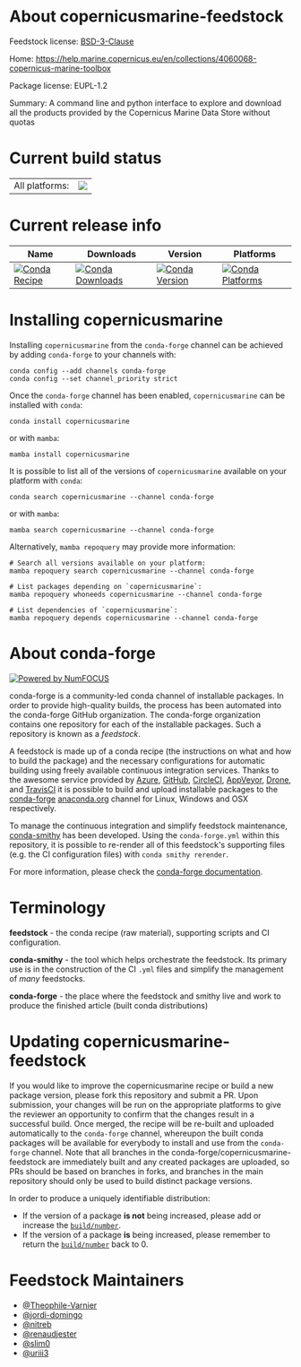 About copernicusmarine-feedstock
================================

Feedstock license: [BSD-3-Clause](https://github.com/conda-forge/copernicusmarine-feedstock/blob/main/LICENSE.txt)

Home: https://help.marine.copernicus.eu/en/collections/4060068-copernicus-marine-toolbox

Package license: EUPL-1.2

Summary: A command line and python interface to explore and download all the products provided by the Copernicus Marine Data Store without quotas

Current build status
====================


<table><tr><td>All platforms:</td>
    <td>
      <a href="https://dev.azure.com/conda-forge/feedstock-builds/_build/latest?definitionId=21831&branchName=main">
        <img src="https://dev.azure.com/conda-forge/feedstock-builds/_apis/build/status/copernicusmarine-feedstock?branchName=main">
      </a>
    </td>
  </tr>
</table>

Current release info
====================

| Name | Downloads | Version | Platforms |
| --- | --- | --- | --- |
| [![Conda Recipe](https://img.shields.io/badge/recipe-copernicusmarine-green.svg)](https://anaconda.org/conda-forge/copernicusmarine) | [![Conda Downloads](https://img.shields.io/conda/dn/conda-forge/copernicusmarine.svg)](https://anaconda.org/conda-forge/copernicusmarine) | [![Conda Version](https://img.shields.io/conda/vn/conda-forge/copernicusmarine.svg)](https://anaconda.org/conda-forge/copernicusmarine) | [![Conda Platforms](https://img.shields.io/conda/pn/conda-forge/copernicusmarine.svg)](https://anaconda.org/conda-forge/copernicusmarine) |

Installing copernicusmarine
===========================

Installing `copernicusmarine` from the `conda-forge` channel can be achieved by adding `conda-forge` to your channels with:

```
conda config --add channels conda-forge
conda config --set channel_priority strict
```

Once the `conda-forge` channel has been enabled, `copernicusmarine` can be installed with `conda`:

```
conda install copernicusmarine
```

or with `mamba`:

```
mamba install copernicusmarine
```

It is possible to list all of the versions of `copernicusmarine` available on your platform with `conda`:

```
conda search copernicusmarine --channel conda-forge
```

or with `mamba`:

```
mamba search copernicusmarine --channel conda-forge
```

Alternatively, `mamba repoquery` may provide more information:

```
# Search all versions available on your platform:
mamba repoquery search copernicusmarine --channel conda-forge

# List packages depending on `copernicusmarine`:
mamba repoquery whoneeds copernicusmarine --channel conda-forge

# List dependencies of `copernicusmarine`:
mamba repoquery depends copernicusmarine --channel conda-forge
```


About conda-forge
=================

[![Powered by
NumFOCUS](https://img.shields.io/badge/powered%20by-NumFOCUS-orange.svg?style=flat&colorA=E1523D&colorB=007D8A)](https://numfocus.org)

conda-forge is a community-led conda channel of installable packages.
In order to provide high-quality builds, the process has been automated into the
conda-forge GitHub organization. The conda-forge organization contains one repository
for each of the installable packages. Such a repository is known as a *feedstock*.

A feedstock is made up of a conda recipe (the instructions on what and how to build
the package) and the necessary configurations for automatic building using freely
available continuous integration services. Thanks to the awesome service provided by
[Azure](https://azure.microsoft.com/en-us/services/devops/), [GitHub](https://github.com/),
[CircleCI](https://circleci.com/), [AppVeyor](https://www.appveyor.com/),
[Drone](https://cloud.drone.io/welcome), and [TravisCI](https://travis-ci.com/)
it is possible to build and upload installable packages to the
[conda-forge](https://anaconda.org/conda-forge) [anaconda.org](https://anaconda.org/)
channel for Linux, Windows and OSX respectively.

To manage the continuous integration and simplify feedstock maintenance,
[conda-smithy](https://github.com/conda-forge/conda-smithy) has been developed.
Using the ``conda-forge.yml`` within this repository, it is possible to re-render all of
this feedstock's supporting files (e.g. the CI configuration files) with ``conda smithy rerender``.

For more information, please check the [conda-forge documentation](https://conda-forge.org/docs/).

Terminology
===========

**feedstock** - the conda recipe (raw material), supporting scripts and CI configuration.

**conda-smithy** - the tool which helps orchestrate the feedstock.
                   Its primary use is in the construction of the CI ``.yml`` files
                   and simplify the management of *many* feedstocks.

**conda-forge** - the place where the feedstock and smithy live and work to
                  produce the finished article (built conda distributions)


Updating copernicusmarine-feedstock
===================================

If you would like to improve the copernicusmarine recipe or build a new
package version, please fork this repository and submit a PR. Upon submission,
your changes will be run on the appropriate platforms to give the reviewer an
opportunity to confirm that the changes result in a successful build. Once
merged, the recipe will be re-built and uploaded automatically to the
`conda-forge` channel, whereupon the built conda packages will be available for
everybody to install and use from the `conda-forge` channel.
Note that all branches in the conda-forge/copernicusmarine-feedstock are
immediately built and any created packages are uploaded, so PRs should be based
on branches in forks, and branches in the main repository should only be used to
build distinct package versions.

In order to produce a uniquely identifiable distribution:
 * If the version of a package **is not** being increased, please add or increase
   the [``build/number``](https://docs.conda.io/projects/conda-build/en/latest/resources/define-metadata.html#build-number-and-string).
 * If the version of a package **is** being increased, please remember to return
   the [``build/number``](https://docs.conda.io/projects/conda-build/en/latest/resources/define-metadata.html#build-number-and-string)
   back to 0.

Feedstock Maintainers
=====================

* [@Theophile-Varnier](https://github.com/Theophile-Varnier/)
* [@jordi-domingo](https://github.com/jordi-domingo/)
* [@nitreb](https://github.com/nitreb/)
* [@renaudjester](https://github.com/renaudjester/)
* [@slim0](https://github.com/slim0/)
* [@uriii3](https://github.com/uriii3/)

